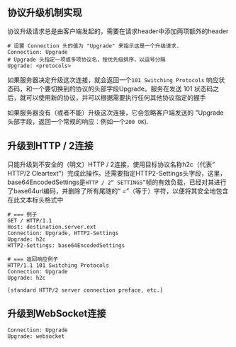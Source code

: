 
## 协议升级机制实现
协议升级请求总是由客户端发起的，需要在请求header中添加两项额外的header

```shell
# 设置 Connection 头的值为 "Upgrade" 来指示这是一个升级请求.
Connection: Upgrade
# Upgrade 头指定一项或多项协议名，按优先级排序，以逗号分隔
Upgrade: <protocols>
```

如果服务器决定升级这次连接，就会返回一个`101 Switching Protocols` 响应状态码，和一个要切换到的协议的头部字段Upgrade。服务在发送 101 状态码之后，就可以使用新的协议，并可以根据需要执行任何其他协议指定的握手

如果服务器没有（或者不能）升级这次连接，它会忽略客户端发送的 "Upgrade 头部字段，返回一个常规的响应：例如一个`200 OK`).

## 升级到HTTP / 2连接
只能升级到不安全的（明文）HTTP / 2连接，使用目标协议名称h2c（代表“ HTTP/2 Cleartext”）完成此操作。还需要指定HTTP2-Settings头字段，这里，base64EncodedSettings是`HTTP / 2“ SETTINGS”`帧的有效负载，已经对其进行了base64url编码，并删除了所有尾随的“ =”（等于）字符，以便将其安全地包含在此文本标头格式中
```shell
# === 例子
GET / HTTP/1.1
Host: destination.server.ext
Connection: Upgrade, HTTP2-Settings
Upgrade: h2c
HTTP2-Settings: base64EncodedSettings

# === 返回响应例子
HTTP/1.1 101 Switching Protocols
Connection: Upgrade
Upgrade: h2c

[standard HTTP/2 server connection preface, etc.]
```

## 升级到WebSocket连接
```shell
Connection: Upgrade
Upgrade: websocket
```